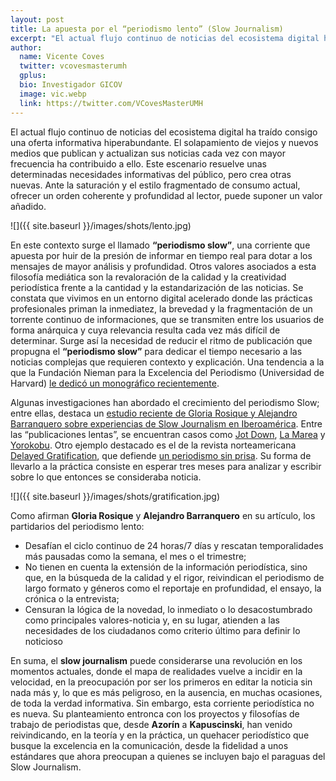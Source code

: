 ```yaml
---
layout: post
title: La apuesta por el “periodismo lento” (Slow Journalism)
excerpt: "El actual flujo continuo de noticias del ecosistema digital ha traído consigo una oferta informativa hiperabundante. El solapamiento de viejos y nuevos medios que publican y actualizan sus noticias cada vez con mayor frecuencia ha contribuido a ello. Este escenario resuelve unas determinadas necesidades informativas del público, pero crea otras nuevas. Ante la saturación y el estilo fragmentado de consumo actual, ofrecer un orden coherente y profundidad al lector, puede suponer un valor añadido."
author:
  name: Vicente Coves
  twitter: vcovesmasterumh
  gplus:  
  bio: Investigador GICOV
  image: vic.webp
  link: https://twitter.com/VCovesMasterUMH
---
```

El actual flujo continuo de noticias del ecosistema digital ha traído consigo una oferta informativa hiperabundante. El solapamiento de viejos y nuevos medios que publican y actualizan sus noticias cada vez con mayor frecuencia ha contribuido a ello. Este escenario resuelve unas determinadas necesidades informativas del público, pero crea otras nuevas. Ante la saturación y el estilo fragmentado de consumo actual, ofrecer un orden coherente y profundidad al lector, puede suponer un valor añadido.

![]({{ site.baseurl }}/images/shots/lento.jpg)

En este contexto surge el llamado **“periodismo slow”**, una corriente que apuesta por huir de la presión de informar en tiempo real para dotar a los mensajes de mayor análisis y profundidad. Otros valores asociados a esta filosofía mediática son la revaloración de la calidad y la creatividad periodística frente a la cantidad y la estandarización de las noticias. Se constata que vivimos en un entorno digital acelerado donde las prácticas profesionales priman la inmediatez, la brevedad y la fragmentación de un torrente continuo de informaciones, que se transmiten entre los usuarios de forma anárquica y cuya relevancia resulta cada vez más difícil de determinar. Surge así la necesidad de reducir el ritmo de publicación que propugna el **“periodismo slow”** para dedicar el tiempo necesario a las noticias complejas que requieren contexto y explicación. Una tendencia a la que la Fundación Nieman para la Excelencia del Periodismo (Universidad de Harvard) [le dedicó un monográfico recientemente](http://niemanreports.org/articles/the-value-of-slow-journalism-in-the-age-of-instant-information/).

Algunas investigaciones han abordado el crecimiento del periodismo Slow; entre ellas, destaca un [estudio reciente de Gloria Rosique y Alejandro Barranquero sobre experiencias de Slow Journalism en Iberoamérica](http://www.elprofesionaldelainformacion.com/contenidos/2015/jul/12.pdf). Entre las “publicaciones lentas”, se encuentran casos como [Jot Down](http://www.jotdown.es), [La Marea](http://www.lamarea.com) y [Yorokobu](http://www.yorokobu.es). Otro ejemplo destacado es el de la revista norteamericana [Delayed Gratification](http://www.slow-journalism.com), que defiende [un periodismo sin prisa](http://www.elmundo.es/television/2015/02/01/54cbad25ca47419e058b4579.html). Su forma de llevarlo a la práctica consiste en esperar tres meses para analizar y escribir sobre lo que entonces se consideraba noticia.

![]({{ site.baseurl }}/images/shots/gratification.jpg)

Como afirman **Gloria Rosique** y **Alejandro Barranquero** en su artículo, los partidarios del periodismo lento:

- Desafían el ciclo continuo de 24 horas/7 días y rescatan temporalidades más pausadas como la semana, el mes o el trimestre;
- No tienen en cuenta la extensión de la información periodística, sino que, en la búsqueda de la calidad y el rigor, reivindican el periodismo de largo formato y géneros como el reportaje en profundidad, el ensayo, la crónica o la entrevista;
- Censuran la lógica de la novedad, lo inmediato o lo desacostumbrado como principales valores-noticia y, en su lugar, atienden a las necesidades de los ciudadanos como criterio último para definir lo noticioso

En suma, el **slow journalism** puede considerarse una revolución en los momentos actuales, donde el mapa de realidades vuelve a incidir en la velocidad, en la preocupación por ser los primeros en editar la noticia sin nada más y, lo que es más peligroso, en la ausencia, en muchas ocasiones, de toda la verdad informativa. Sin embargo, esta corriente periodística no es nueva. Su planteamiento entronca con los proyectos y filosofías de trabajo de periodistas que, desde **Azorín** a **Kapuscinski**, han venido reivindicando, en la teoría y en la práctica, un quehacer periodístico que busque la excelencia en la comunicación, desde la fidelidad a unos estándares que ahora preocupan a quienes se incluyen bajo el paraguas del Slow Journalism.